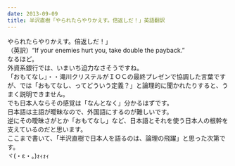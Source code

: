 ```yaml
---
date: 2013-09-09
title: 半沢直樹「やられたらやりかえす。倍返しだ！」英語翻訳
---
```




やられたらやりかえす。倍返しだ！」  
（英訳）“If your enemies hurt you, take double the payback.”  
なるほど。  
外資系銀行では、いまいち迫力なさそうですね。  
「おもてなし」・・滝川クリステルがＩＯＣの最終プレゼンで協調した言葉ですが、では「おもてなし、ってどういう定義？」と論理的に聞かれたりすると、うまく説明できません。  
でも日本人ならその感覚は「なんとなく」分かるはずです。  
日本語は主語が曖昧なので、外国語にするのが難しいです。  
逆にその曖昧さがとか「おもてなし」など、日本語とそれを使う日本人の根幹を支えているのだと思います。  
ここまで書いて、「半沢直樹で日本人を語るのは、論理の飛躍」と思った次第です。  
ヾ(・ε・。)ｫｨｫｨ